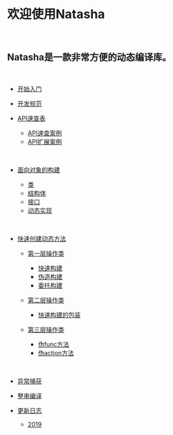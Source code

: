 # 欢迎使用Natasha

<br/>

## Natasha是一款非常方便的动态编译库。

<br/>

 - [开始入门](./zh/getting-started.md)
 - [开发规范](./zh/development-specification.md)  
 
 - [API速查表](./zh/api/index.md)  
 
   - [API速查案例](./zh/api/api-samples.md)
   - [API扩展案例](./zh/api/extensions-samples.md)  
   
<br/>

 - [面向对象的构建](./zh/oop/index.md)  
 
   - [类](./zh/oop/class.md)
   - [结构体](./zh/oop/struct.md)
   - [接口](./zh/oop/interface.md)
   - [动态实现](./zh/oop/proxy.md)  
   
<br/>

 - [快速创建动态方法](./zh/method/index.md)  
 
   - [第一层操作类](./zh/method/layer1.md)
     - [快速构建](./zh/method/fast-method.md)
     - [伪造构建](./zh/method/fake-method.md)
     - [委托构建](./zh/method/delegate-method.md)  
     
   - [第二层操作类](./zh/method/layer2.md)
     - [快速构建的包装](./zh/method/new-method.md)  
     
   - [第三层操作类](./zh/method/layer3.md)
     - [伪func方法](./zh/method/nfunc-method.md)
     - [伪action方法](./zh/method/naction-method.md)    
     
  <br/>
   
 - [异常捕获](./zh/exception.md)
 - [整串编译](./zh/string-complie.md)  
 
 - [更新日志](./zh/log/index.md)
   - [2019](./zh/log/2019.md)

